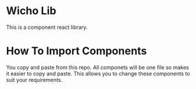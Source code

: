 # Wicho Lib
This is a component react library.

# How To Import Components
You copy and paste from this repo. All componets will be one file so makes it easier to copy and paste.
This allows you to change these components to suit your requirements.

